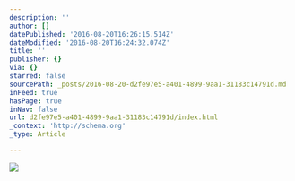 ```yaml
---
description: ''
author: []
datePublished: '2016-08-20T16:26:15.514Z'
dateModified: '2016-08-20T16:24:32.074Z'
title: ''
publisher: {}
via: {}
starred: false
sourcePath: _posts/2016-08-20-d2fe97e5-a401-4899-9aa1-31183c14791d.md
inFeed: true
hasPage: true
inNav: false
url: d2fe97e5-a401-4899-9aa1-31183c14791d/index.html
_context: 'http://schema.org'
_type: Article

---
```

![](https://the-grid-user-content.s3-us-west-2.amazonaws.com/03946ffe-e2f3-4ca3-b137-8cf2da4010b5.jpg)